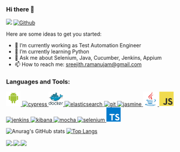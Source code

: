 ### Hi there 👋                                 

![](https://komarev.com/ghpvc/?username=sreeju123&style=flat-square) [![Github](https://img.shields.io/github/followers/sreeju123?label=Follow&style=social)](https://github.com/sreeju123)

Here are some ideas to get you started:

- 🔭 I’m currently working as Test Automation Engineer
- 🌱 I’m currently learning Python
- 💬 Ask me about Selenium, Java, Cucumber, Jenkins, Appium
- 📫 How to reach me: sreejith.ramanujam@gmail.com

<h3 align="left">Languages and Tools:</h3>
<p align="left"> <a href="https://developer.android.com" target="_blank" rel="noreferrer"> <img src="https://raw.githubusercontent.com/devicons/devicon/master/icons/android/android-original-wordmark.svg" alt="android" width="40" height="40"/> </a> <a href="https://www.cypress.io" target="_blank" rel="noreferrer"> <img src="https://raw.githubusercontent.com/simple-icons/simple-icons/6e46ec1fc23b60c8fd0d2f2ff46db82e16dbd75f/icons/cypress.svg" alt="cypress" width="40" height="40"/> </a> <a href="https://www.docker.com/" target="_blank" rel="noreferrer"> <img src="https://raw.githubusercontent.com/devicons/devicon/master/icons/docker/docker-original-wordmark.svg" alt="docker" width="40" height="40"/> </a> <a href="https://www.elastic.co" target="_blank" rel="noreferrer"> <img src="https://www.vectorlogo.zone/logos/elastic/elastic-icon.svg" alt="elasticsearch" width="40" height="40"/> </a> <a href="https://git-scm.com/" target="_blank" rel="noreferrer"> <img src="https://www.vectorlogo.zone/logos/git-scm/git-scm-icon.svg" alt="git" width="40" height="40"/> </a> <a href="https://jasmine.github.io/" target="_blank" rel="noreferrer"> <img src="https://www.vectorlogo.zone/logos/jasmine/jasmine-icon.svg" alt="jasmine" width="40" height="40"/> </a> <a href="https://www.java.com" target="_blank" rel="noreferrer"> <img src="https://raw.githubusercontent.com/devicons/devicon/master/icons/java/java-original.svg" alt="java" width="40" height="40"/> </a> <a href="https://developer.mozilla.org/en-US/docs/Web/JavaScript" target="_blank" rel="noreferrer"> <img src="https://raw.githubusercontent.com/devicons/devicon/master/icons/javascript/javascript-original.svg" alt="javascript" width="40" height="40"/> </a> <a href="https://www.jenkins.io" target="_blank" rel="noreferrer"> <img src="https://www.vectorlogo.zone/logos/jenkins/jenkins-icon.svg" alt="jenkins" width="40" height="40"/> </a> <a href="https://www.elastic.co/kibana" target="_blank" rel="noreferrer"> <img src="https://www.vectorlogo.zone/logos/elasticco_kibana/elasticco_kibana-icon.svg" alt="kibana" width="40" height="40"/> </a> <a href="https://mochajs.org" target="_blank" rel="noreferrer"> <img src="https://www.vectorlogo.zone/logos/mochajs/mochajs-icon.svg" alt="mocha" width="40" height="40"/> </a> <a href="https://www.selenium.dev" target="_blank" rel="noreferrer"> <img src="https://raw.githubusercontent.com/detain/svg-logos/780f25886640cef088af994181646db2f6b1a3f8/svg/selenium-logo.svg" alt="selenium" width="40" height="40"/> </a> <a href="https://www.typescriptlang.org/" target="_blank" rel="noreferrer"> <img src="https://raw.githubusercontent.com/devicons/devicon/master/icons/typescript/typescript-original.svg" alt="typescript" width="40" height="40"/> </a> </p>

![Anurag's GitHub stats](https://github-readme-stats.vercel.app/api?username=sreeju123&show_icons=true&theme=material-palenight&layout=compact)   [![Top Langs](https://github-readme-stats.vercel.app/api/top-langs/?username=sreeju123&langs_count=8&layout=compact)](https://github.com/sreeju123/github-readme-stats)

<a href="https://github.com/sreeju123/SeleniumAutomationFramework">
  <img align="center" src="https://github-readme-stats.vercel.app/api/pin/?username=sreeju123&repo=SeleniumAutomationFramework" />
</a>
<a href="https://github.com/sreeju123/RestAssuredTestNGFramework">
  <img align="center" src="https://github-readme-stats.vercel.app/api/pin/?username=sreeju123&repo=RestAssuredTestNGFramework" />
</a>
<a href="https://github.com/sreeju123/SeleniumCucumberFramework">
  <img align="center" src="https://github-readme-stats.vercel.app/api/pin/?username=sreeju123&repo=SeleniumCucumberFramework" />
</a>

